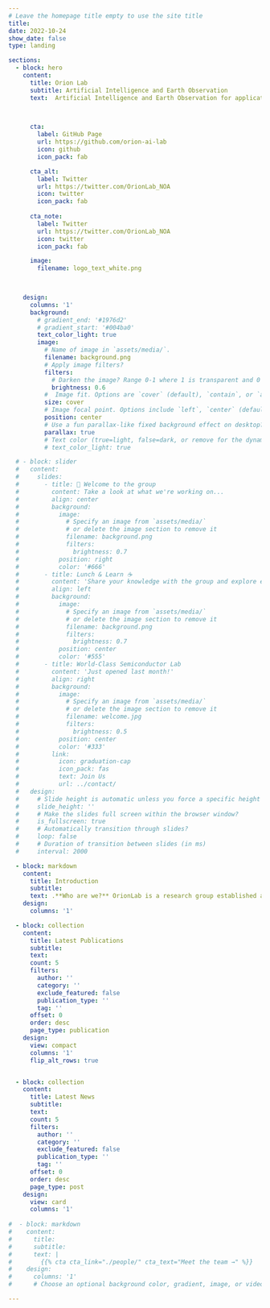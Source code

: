 ```yaml
---
# Leave the homepage title empty to use the site title
title:
date: 2022-10-24
show_date: false
type: landing

sections:
  - block: hero
    content:
      title: Orion Lab 
      subtitle: Artificial Intelligence and Earth Observation 
      text:  Artificial Intelligence and Earth Observation for applications that matter

        

      cta:
        label: GitHub Page
        url: https://github.com/orion-ai-lab
        icon: github
        icon_pack: fab       

      cta_alt:
        label: Twitter
        url: https://twitter.com/OrionLab_NOA
        icon: twitter
        icon_pack: fab  
      
      cta_note:
        label: Twitter
        url: https://twitter.com/OrionLab_NOA
        icon: twitter
        icon_pack: fab  

      image: 
        filename: logo_text_white.png

      

    design: 
      columns: '1'
      background:
        # gradient_end: '#1976d2'
        # gradient_start: '#004ba0'
        text_color_light: true
        image:
          # Name of image in `assets/media/`.
          filename: background.png
          # Apply image filters?
          filters:
            # Darken the image? Range 0-1 where 1 is transparent and 0 is opaque.
            brightness: 0.6
          #  Image fit. Options are `cover` (default), `contain`, or `actual` size.
          size: cover
          # Image focal point. Options include `left`, `center` (default), or `right`.
          position: center
          # Use a fun parallax-like fixed background effect on desktop? true/false
          parallax: true
          # Text color (true=light, false=dark, or remove for the dynamic theme color).
          # text_color_light: true

  # - block: slider
  #   content:
  #     slides:
  #       - title: 👋 Welcome to the group
  #         content: Take a look at what we're working on...
  #         align: center
  #         background:
  #           image:
  #             # Specify an image from `assets/media/`
  #             # or delete the image section to remove it
  #             filename: background.png
  #             filters:
  #               brightness: 0.7
  #           position: right
  #           color: '#666'
  #       - title: Lunch & Learn ☕️
  #         content: 'Share your knowledge with the group and explore exciting new topics together!'
  #         align: left
  #         background:
  #           image:
  #             # Specify an image from `assets/media/`
  #             # or delete the image section to remove it
  #             filename: background.png
  #             filters:
  #               brightness: 0.7
  #           position: center
  #           color: '#555'
  #       - title: World-Class Semiconductor Lab
  #         content: 'Just opened last month!'
  #         align: right
  #         background:
  #           image:
  #             # Specify an image from `assets/media/`
  #             # or delete the image section to remove it
  #             filename: welcome.jpg
  #             filters:
  #               brightness: 0.5
  #           position: center
  #           color: '#333'
  #         link:
  #           icon: graduation-cap
  #           icon_pack: fas
  #           text: Join Us
  #           url: ../contact/
  #   design:
  #     # Slide height is automatic unless you force a specific height (e.g. '400px')
  #     slide_height: ''
  #     # Make the slides full screen within the browser window?
  #     is_fullscreen: true
  #     # Automatically transition through slides?
  #     loop: false
  #     # Duration of transition between slides (in ms)
  #     interval: 2000

  - block: markdown
    content:
      title: Introduction
      subtitle:
      text: .**Who are we?** OrionLab is a research group established as a collaborative initiative involving both the <a href="https://www.noa.gr/en/">National Observatory of Athens</a> and the <a href="https://www.ntua.gr/en/">National Technical University of Athens</a>. Organically, OrionLab belongs to the <a href="https://www.survey.ntua.gr/en/departments/topo/topo-labs/rslab/rslab-pages">Remote Sensing Laboratory</a>. <br> In Orion Lab we like to play with big Earth Observation data and use artificial intelligence research to have a positive impact on the society and the environment. <br> **Our mission:** We are committed to conducting cutting-edge research with the highest ethical standards, aiming to advance our understanding of fundamental Earth system processes and addressing key scientific questions in environmental science and the effective management of natural disasters. <br> **Our vision:** We envision harnessing the power of artificial intelligence and Earth Observation to model and predict the impacts of climate change, fostering the development of more resilient societies. <br> **Our research focus:** Developing foundation models for Earth Observation, applying deep learning for spatio-temporal forecasting, creating and utilizing datacubes and machine-learning ready datasets, as well as advancing knowledge retrieval and information extraction techniques from big satellite data. Additionally, we explore text-image alignment for satellite image captioning.  
    design:
      columns: '1' 

  - block: collection
    content:
      title: Latest Publications
      subtitle:
      text:
      count: 5
      filters:
        author: ''
        category: ''
        exclude_featured: false
        publication_type: ''
        tag: ''
      offset: 0
      order: desc
      page_type: publication
    design:
      view: compact
      columns: '1' 
      flip_alt_rows: true


  - block: collection
    content:
      title: Latest News
      subtitle:
      text:
      count: 5
      filters:
        author: ''
        category: ''
        exclude_featured: false
        publication_type: ''
        tag: ''
      offset: 0
      order: desc
      page_type: post
    design:
      view: card
      columns: '1'
  
#  - block: markdown
#    content:
#      title:
#      subtitle:
#      text: |
#        {{% cta cta_link="./people/" cta_text="Meet the team →" %}}
#    design:
#      columns: '1'
#      # Choose an optional background color, gradient, image, or video

---
```


